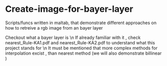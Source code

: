 # Create-image-for-bayer-layer
Scripts/funcs written in maltab, that demonstrate different approaches on how to retreive a rgb image from an bayer layer

Checkout what a bayer layer is \n
If already familiar with it , check nearest_Rule-KA1.pdf and nearest_Rule-KA2.pdf to understand what this project stands for \n
It must be mentioned that more complex methods for interpolation excist , than nearest method (we will also demonstrate billinear ) 
